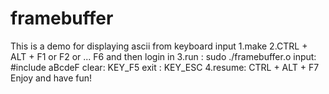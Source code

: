 # framebuffer
This is a demo for displaying ascii from keyboard input
1.make
2.CTRL + ALT + F1 or F2 or ... F6 and then login in
3.run  : sudo ./framebuffer.o
  input: #include aBcdeF
  clear: KEY_F5
  exit : KEY_ESC
4.resume: CTRL + ALT + F7
Enjoy and have fun!
